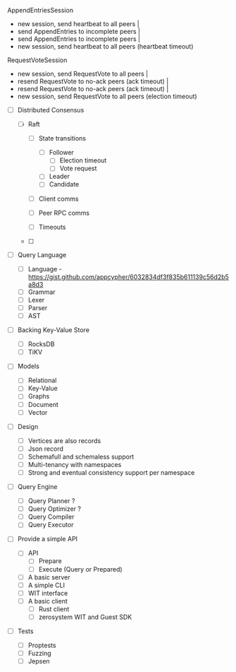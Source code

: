AppendEntriesSession

- new session, send heartbeat to all peers
  |
- send AppendEntries to incomplete peers
  |
- send AppendEntries to incomplete peers
  |
- new session, send heartbeat to all peers (heartbeat timeout)

RequestVoteSession

- new session, send RequestVote to all peers
  |
- resend RequestVote to no-ack peers (ack timeout)
  |
- resend RequestVote to no-ack peers (ack timeout)
  |
- new session, send RequestVote to all peers (election timeout)

- [ ] Distributed Consensus

  - [ ] Raft

    - [ ] State transitions

      - [ ] Follower
        - [ ] Election timeout
        - [ ] Vote request
      - [ ] Leader
      - [ ] Candidate

    - [ ] Client comms
    - [ ] Peer RPC comms
    - [ ] Timeouts

  - [ ]

- [ ] Query Language

  - [ ] Language - https://gist.github.com/appcypher/6032834df3f835b611139c56d2b5a8d3
  - [ ] Grammar
  - [ ] Lexer
  - [ ] Parser
  - [ ] AST

- [ ] Backing Key-Value Store

  - [ ] RocksDB
  - [ ] TiKV

- [ ] Models

  - [ ] Relational
  - [ ] Key-Value
  - [ ] Graphs
  - [ ] Document
  - [ ] Vector

- [ ] Design

  - [ ] Vertices are also records
  - [ ] Json record
  - [ ] Schemafull and schemaless support
  - [ ] Multi-tenancy with namespaces
  - [ ] Strong and eventual consistency support per namespace

- [ ] Query Engine

  - [ ] Query Planner ?
  - [ ] Query Optimizer ?
  - [ ] Query Compiler
  - [ ] Query Executor

- [ ] Provide a simple API

  - [ ] API
    - [ ] Prepare
    - [ ] Execute (Query or Prepared)
  - [ ] A basic server
  - [ ] A simple CLI
  - [ ] WIT interface
  - [ ] A basic client
    - [ ] Rust client
    - [ ] zerosystem WIT and Guest SDK

- [ ] Tests
  - [ ] Proptests
  - [ ] Fuzzing
  - [ ] Jepsen
